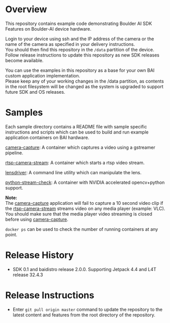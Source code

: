 # Overview
This repository contains example code demonstrating Boulder AI SDK Features on Boulder-AI
device hardware.

Login to your device using ssh and the IP address of the camera or the name of the camera as
specified in your delivery instructions.  
You should then find this repository in the `/data` partition of the device.  
Follow release instructions to update this repository as new SDK releases become available.

You can use the examples in this repository as a base for your own BAI custom application implementation.  
Please keep any of your working changes in the /data partition, as contents in the root filesystem  will be changed as the system is upgraded to 
support future SDK and OS releases.

# Samples
Each sample directory contains a README file with sample specific instructions
and scripts which can be used to build and run example application containers on BAI hardware.

[camera-capture](camera-capture): A container which captures a video using a gstreamer pipeline.

[rtsp-camera-stream](rtsp-camera-stream): A container which starts a rtsp video stream.

[lensdriver](lensdriver): A command line utility which can manipulate the lens.

[python-stream-check](python-stream-check): A container with NVIDIA accelerated opencv+python support.  


**Note:**   
The [camera-capture](camera-capture) application will fail to capture a 10 second video clip 
if the [rtsp-camera-stream](rtsp-camera-stream) streams video on any media player (example: VLC).  
You should make sure that the media player video streaming is closed before using [camera-capture](camera-capture).  
  
`docker ps` can be used to check the number of running containers at any point.


# Release History

* SDK 0.1 and baidistro release 2.0.0.  Supporting Jetpack 4.4 and L4T release 32.4.3  

# Release Instructions  
* Enter `git pull origin master` command to update the repository to the latest content and features from the root directory of the repository. 